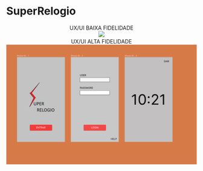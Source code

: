 # SuperRelogio

<center>
  UX/UI BAIXA FIDELIDADE
</center>

<center>
  <img src="baixa.jpg">
</center>


<center>
  UX/UI ALTA FIDELIDADE
</center>

<center>
  <img src="superrelogio.PNG">
</center>
